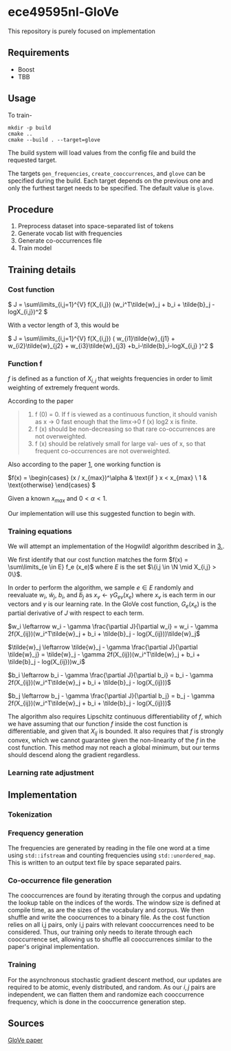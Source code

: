 # ece49595nl-GloVe
This repository is purely focused on implementation

## Requirements

* Boost
* TBB

## Usage

To train-

```
mkdir -p build
cmake ..
cmake --build . --target=glove
```

The build system will load values from the config file and build the requested target.

The targets `gen_frequencies`, `create_cooccurrences`, and `glove` can be specified during 
the build.  Each target depends on the previous one and only the furthest target needs to 
be specified.  The default value is `glove`.

## Procedure

1. Preprocess dataset into space-separated list of tokens
2. Generate vocab list with frequencies
3. Generate co-occurrences file
4. Train model

## Training details

### Cost function

$`
J = \sum\limits_{i,j=1}^{V} 
f(X_{i,j})
(w_i^T\tilde{w}_j + b_i + \tilde{b}_j - logX_{i,j})^2
`$

With a vector length of 3, this would be

$`
J = \sum\limits_{i,j=1}^{V} 
f(X_{i,j}) (
w_{i1}\tilde{w}_{j1} + w_{i2}\tilde{w}_{j2} + w_{i3}\tilde{w}_{j3}
+b_i-\tilde{b}_i-logX_{i,j}
)^2
`$

### Function f

$f$ is defined as a function of $X_{i,j}$ that weights frequencies in order to limit 
weighting of extremely frequent words.  

According to the paper

>1. f (0) = 0. If f is viewed as a continuous
function, it should vanish as x → 0 fast
enough that the limx→0 f (x) log2 x is finite.
>2. f (x) should be non-decreasing so that rare
co-occurrences are not overweighted.
>3. f (x) should be relatively small for large val-
ues of x, so that frequent co-occurrences are
not overweighted.

Also according to the paper [1](#ref1), one working function is 

$f(x) =
\begin{cases} 
   (x / x_{max})^\alpha & \text{if } x < x_{max} \\
   1 & \text{otherwise}
  \end{cases}
$

Given a known $x_{max}$ and $0 < \alpha < 1$.

Our implementation will use this suggested function to begin with.

### Training equations

We will attempt an implementation of the Hogwild! algorithm described in [3.](#sources).

We first identify that our cost function matches the form 
$`f(x) = \sum\limits_{e \in E} f_e (x_e)`$
where $E$ is the set $`\{i,j \in \N \mid X_{i,j} > 0\}`$.

In order to perform the algorithm, we sample $`e \in E`$ randomly and reevaluate $w_i$, 
$\tilde{w}_j$, $b_i$, and $\tilde{b}_j$ as $x_v \leftarrow \gamma G_{ev}(x_e)$ where 
$x_v$ is each term in our vectors and $\gamma$ is our learning rate.  In the GloVe 
cost function, $G_e(x_e)$ is the partial derivative of $J$ with respect to each term.

$`w_i \leftarrow w_i - \gamma \frac{\partial J}{\partial w_i} = 
w_i - \gamma 2f(X_{ij})(w_i^T\tilde{w}_j + b_i + \tilde{b}_j - log(X_{ij}))\tilde{w}_j`$

$`\tilde{w}_j \leftarrow \tilde{w}_j - \gamma \frac{\partial J}{\partial \tilde{w}_j} = 
\tilde{w}_j - \gamma 2f(X_{ij})(w_i^T\tilde{w}_j + b_i + \tilde{b}_j - log(X_{ij}))w_i`$

$`b_i \leftarrow b_i - \gamma \frac{\partial J}{\partial b_i} = 
b_i - \gamma 2f(X_{ij})(w_i^T\tilde{w}_j + b_i + \tilde{b}_j - log(X_{ij}))`$

$`b_j \leftarrow b_j - \gamma \frac{\partial J}{\partial b_j} = 
b_j - \gamma 2f(X_{ij})(w_i^T\tilde{w}_j + b_i + \tilde{b}_j - log(X_{ij}))`$

The algorithm also requires Lipschitz continuous differentiability of $f$, which we have
assuming that our function $f$ inside the cost function is differentiable, and given that
$X_{ij}$ is bounded.  It also requires that $f$ is strongly convex, which we cannot
guarantee given the non-linearity of the $f$ in the cost function.  This method
may not reach a global minimum, but our terms should descend along the gradient regardless.

### Learning rate adjustment

## Implementation

### Tokenization

### Frequency generation

The frequencies are generated by reading in the file one word at a time using `std::ifstream` 
and counting frequencies using `std::unordered_map`.  This is written to an output text file 
by space separated pairs.

### Co-occurrence file generation

The cooccurrences are found by iterating through the corpus and updating the lookup table 
on the indices of the words.  The window size is defined at compile time, as are the sizes of 
the vocabulary and corpus.  We then shuffle and write the coocurrences to a binary file.  As 
the cost function relies on all i,j pairs, only i,j pairs with relevant cooccurrences need to 
be considered.  Thus, our training only needs to iterate through each cooccurrence set, allowing 
us to shuffle all cooccurrences similar to the paper's original implementation.

### Training

For the asynchronous stochastic gradient descent method, our updates are required to be atomic, 
evenly distributed, and random.  As our $i,j$ pairs are independent, we can flatten them and
randomize each cooccurrence frequency, which is done in the cooccurrence generation step.

## Sources

[GloVe paper](https://aclanthology.org/D14-1162.pdf)